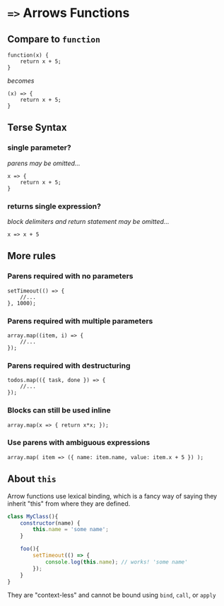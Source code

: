 
# `=>` Arrows Functions

## Compare to `function`

```
function(x) {
	return x + 5;
}
```
_becomes_

```
(x) => {
	return x + 5;
}
```
## Terse Syntax

### single parameter?
_parens may be omitted..._
```
x => {
	return x + 5;
}
```

### returns single expression? 
_block delimiters and return statement may be omitted..._

```
x => x + 5
```

## More rules

### Parens required with no parameters

```
setTimeout(() => {
	//...
}, 1000);
```

### Parens required with multiple parameters

```
array.map((item, i) => {
	//...
});
```

### Parens required with destructuring

```
todos.map(({ task, done }) => {
	//...
});
```

### Blocks can still be used inline

```
array.map(x => { return x*x; });
```

### Use parens with ambiguous expressions

```
array.map( item => ({ name: item.name, value: item.x + 5 }) );
```

## About `this`

Arrow functions use lexical binding, which is a fancy way
of saying they inherit "this" from where they are defined.

```js
class MyClass(){
    constructor(name) {
	    this.name = 'some name';
    }

    foo(){
        setTimeout(() => {
            console.log(this.name); // works! 'some name'
        });
    }
}

```

They are "context-less" and cannot be bound using `bind`, `call`, or `apply`